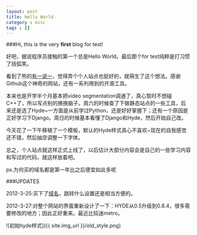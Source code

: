 ```yaml
---
layout: post
title: Hello World
category : misc
tags : []
---
```



###Hi, this is the very **first** blog for test!

好吧，据说程序员接触的第一个总是Hello World。最后那个for test纯粹是打习惯了括弧笑。

看到了熊的[有一说一](http://dangfan.me)，觉得弄个个人站点也挺好的，就萌生了这个想法。感谢Github这个神奇的网站，还有一系列用到的开源工具。

本来也是开学半个月基本把video segmentation调通了，真心暂时不想碰C++了，所以写点别的换换脑子。周六的时候查了下做静态站点的一些工具，后来还是选了Hyde~一方面是从前学过Python，还是好好掌握下；还有一个原因是正好学习下Django。周日的时候基本看懂了Django和Hyde，然后开始自己改。

今天花了一下午移植了一个模板，默认的Hyde样式真心不喜欢~现在的自我感觉还不错，然后抽空调整一下字体。

总之，个人站点就这样正式上线了，以后估计大部分内容会是自己的一些学习内容和写过的代码，就这样放着吧。

ps.为何买的域名都是第一年比之后便宜如此多呢

###UPDATES

2012-3-25:买下了[域名](qiankanglai.me)，跳转什么设置还是相当方便的。

2012-3-27:对整个网站的界面重新设计了一下：HYDE从0.5升级到0.8.4，很多需要修改的地方；因此正好重来。最近比较迷metro。

![初始hyde样式]({{ site.img_url }}/old_style.png)